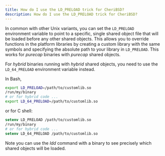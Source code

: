 ```yaml
---
title: How do I use the LD_PRELOAD trick for CheriBSD?
description: How do I use the LD_PRELOAD trick for CheriBSD?
---
```


In common with other Unix variants, you can set the `LD_PRELOAD`
environment variable to point to a specific, single shared object file
that will be loaded before any other shared objects. This allows you to
override functions in the platform libraries by creating a custom
library with the same symbols and specifying the absolute path to your
library in `LD_PRELOAD`. This works for _purecap_ binaries with
_purecap_ shared objects.

For _hybrid_ binaries running with _hybrid_ shared objects, you need to
use the `LD_64_PRELOAD` environment variable instead.

In Bash,

```bash
export LD_PRELOAD=/path/to/customlib.so
/run/my/binary
# or for hybrid code ...
export LD_64_PRELOAD=/path/to/customlib.so
```

or for C shell:

```csh
setenv LD_PRELOAD /path/to/customlib.so
/run/my/binary
# or for hybrid code ...
setenv LD_64_PRELOAD /path/to/customlib.so
```

Note you can use the _ldd_ command with a binary to see
precisely which shared objects will be loaded.
